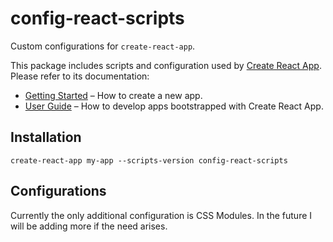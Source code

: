 # config-react-scripts

Custom configurations for `create-react-app`.

This package includes scripts and configuration used by [Create React App](https://github.com/facebookincubator/create-react-app).  
Please refer to its documentation:

* [Getting Started](https://github.com/facebookincubator/create-react-app/blob/master/README.md#getting-started) – How to create a new app.
* [User Guide](https://github.com/facebookincubator/create-react-app/blob/master/packages/react-scripts/template/README.md) – How to develop apps bootstrapped with Create React App.

## Installation

`create-react-app my-app --scripts-version config-react-scripts`

## Configurations

Currently the only additional configuration is CSS Modules.  In the future I will be adding more if the need arises.
